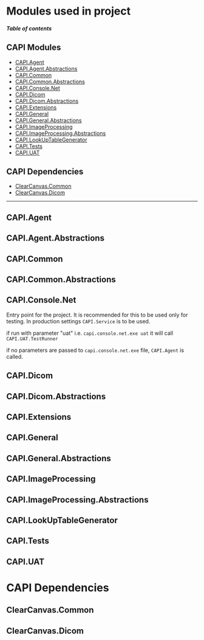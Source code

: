 # Modules used in project
#### _Table of contents_
## CAPI Modules
+ [CAPI.Agent](#CAPIAgent)
+ [CAPI.Agent.Abstractions](#CAPIAgentAbstractions)
+ [CAPI.Common](#CAPICommon)
+ [CAPI.Common.Abstractions](#CAPICommonAbstractions)
+ [CAPI.Console.Net](#CAPIConsoleNet)
+ [CAPI.Dicom](#CAPIDicom)
+ [CAPI.Dicom.Abstractions](#CAPIDicomAbstractions)
+ [CAPI.Extensions](#CAPIExtensions)
+ [CAPI.General](#CAPIGeneral)
+ [CAPI.General.Abstractions](#CAPIGeneralAbstractions)
+ [CAPI.ImageProcessing](#CAPIImageProcessing)
+ [CAPI.ImageProcessing.Abstractions](#CAPIImageProcessingAbstractions)
+ [CAPI.LookUpTableGenerator](#CAPILookUpTableGenerator)
+ [CAPI.Tests](#CAPITests)
+ [CAPI.UAT](#CAPIUAT)

## CAPI Dependencies
+ [ClearCanvas.Common](#ClearCanvasCommon)
+ [ClearCanvas.Dicom](#ClearCanvasDicom)
---
## CAPI.Agent



## CAPI.Agent.Abstractions
## CAPI.Common
## CAPI.Common.Abstractions
## CAPI.Console.Net

Entry point for the project. It is recommended for this to be used only for testing. In production settings `CAPI.Service` is to be used. 

if run with parameter "uat" i.e. `capi.console.net.exe uat` it will call `CAPI.UAT.TestRunner`

if no parameters are passed to `capi.console.net.exe` file, `CAPI.Agent` is called.

## CAPI.Dicom
## CAPI.Dicom.Abstractions
## CAPI.Extensions
## CAPI.General
## CAPI.General.Abstractions
## CAPI.ImageProcessing
## CAPI.ImageProcessing.Abstractions
## CAPI.LookUpTableGenerator
## CAPI.Tests
## CAPI.UAT

# CAPI Dependencies
## ClearCanvas.Common
## ClearCanvas.Dicom



